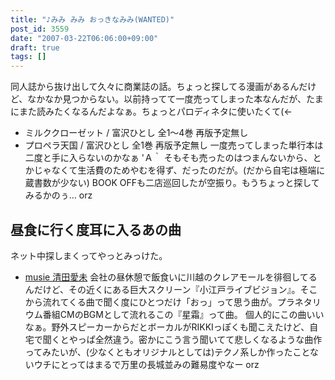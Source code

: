 ```yaml
---
title: "♪みみ みみ おっきなみみ(WANTED)"
post_id: 3559
date: "2007-03-22T06:06:00+09:00"
draft: true
tags: []
---
```



同人誌から抜け出して久々に商業誌の話。ちょっと探してる漫画があるんだけど、なかなか見つからない。以前持ってて一度売ってしまった本なんだが、たまにまた読みたくなるんだよなぁ。ちょっとパロディネタに使いたくて(←



  * ミルククローゼット / 富沢ひとし 全1～4巻 再版予定無し
  * プロペラ天国 / 富沢ひとし 全1巻 再版予定無し
一度売ってしまった単行本は二度と手に入らないのかなぁ 'Ａ｀ そもそも売ったのはつまんないから、とかじゃなくて生活費のためやむを得ず、だったのだが。(だから自宅は極端に蔵書数が少ない)
BOOK OFFも二店巡回したが空振り。もうちょっと探してみるかのぅ… orz

## 昼食に行く度耳に入るあの曲

ネット中探しまくってやっとみっけた。



  * [musie 清田愛未](http://www.muzie.co.jp/artist/a048912/)
会社の昼休憩で飯食いに川越のクレアモールを徘徊してるんだけど、その近くにある巨大スクリーン『小江戸ライブビジョン』。そこから流れてくる曲で聞く度にひとつだけ「おっ」って思う曲が。プラネタリウム番組CMのBGMとして流れるこの『星霜』って曲。
個人的にこの曲いいなぁ。野外スピーカーからだとボーカルがRIKKIっぽくも聞こえたけど、自宅で聞くとやっぱ全然違う。密かにこう言う聞いてて悲しくなるような曲作ってみたいが、(少なくともオリジナルとしては)テクノ系しか作ったことないウチにとってはまるで万里の長城並みの難易度やなー orz
